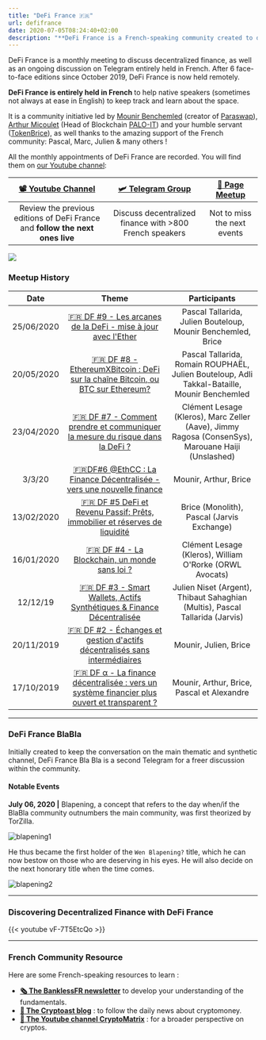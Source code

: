 ```yaml
---
title: "DeFi France 🇫🇷"
url: defifrance
date: 2020-07-05T08:24:40+02:00
description: "**DeFi France is a French-speaking community created to discuss decentralized finance.** Every month, we organize a meeting to allow an instructive exchange to better understand fundamental elements of DeFi."
---
```


DeFi France is a monthly meeting to discuss decentralized finance, as well as an ongoing discussion on Telegram entirely held in French. After 6 face-to-face editions since October 2019, DeFi France is now held remotely.

**DeFi France is entirely held in French** to help native speakers (sometimes not always at ease in English) to keep track and learn about the space.

It is a community initiative led by [Mounir Benchemled](https://twitter.com/mounibec) (creator of [Paraswap](https://paraswap.io)), [Arthur Micoulet](https://twitter.com/arthurmicoulet) (Head of Blockchain [PALO-IT](https://www.palo-it.com/)) and your humble servant ([TokenBrice](https://twitter.com/TokenBrice)), as well thanks to the amazing support of the French community:  Pascal, Marc, Julien & many others !

All the monthly appointments of DeFi France are recorded. You will find them on [our Youtube channel](https://www.youtube.com/channel/defifrance):

| **[📽 Youtube Channel](https://www.youtube.com/channel/defifrance)** | **[🛩 Telegram Group](https://t.me/defifrance)** | [🍻 Page Meetup](https://www.meetup.com/DeFi-France/) |
| :---: | :---: | :---: |
| Review the previous editions of DeFi France and **follow the next ones live** | Discuss decentralized finance with >800 French speakers | Not to miss the next events |

![](/img/others/defifrance.png)

### Meetup History

| Date | Theme | Participants |
| :---: | :---: | :---: |
|  25/06/2020 | [🇫🇷 DF #9 - Les arcanes de la DeFi - mise à jour avec l'Ether](https://www.youtube.com/watch?v=i7f6ZBOTiXo) | Pascal Tallarida, Julien Bouteloup, Mounir Benchemled, Brice |
|  20/05/2020 | [🇫🇷 DF #8 - EthereumXBitcoin : DeFi sur la chaîne Bitcoin, ou BTC sur Ethereum?](https://www.youtube.com/watch?v=sHRS2DYOMlg) | Pascal Tallarida, Romain ROUPHAËL, Julien Bouteloup, Adli Takkal-Bataille, Mounir Benchemled |
|  23/04/2020 | [🇫🇷 DF #7 - Comment prendre et communiquer la mesure du risque dans la DeFi ?](https://www.youtube.com/watch?v=G9w2wOlWOIw) | Clément Lesage (Kleros), Marc Zeller (Aave), Jimmy Ragosa (ConsenSys), <br/>Marouane Haiji (Unslashed) |
|  3/3/20 | [🇫🇷DF#6 @EthCC : La Finance Décentralisée - vers une nouvelle finance](https://www.youtube.com/watch?v=vF-7T5EtcQo) | Mounir, Arthur, Brice |
|  13/02/2020 | [🇫🇷 DF #5 DeFi et Revenu Passif: Prêts, immobilier et réserves de liquidité](https://www.youtube.com/watch?v=RLKvpIMSerI&) | Brice (Monolith), Pascal (Jarvis Exchange) |
|  16/01/2020 | [🇫🇷 DF #4 - La Blockchain, un monde sans loi ?](https://www.youtube.com/watch?v=lym5thBJVrY) | Clément Lesage (Kleros), William O'Rorke (ORWL Avocats) |
|  12/12/19 | [🇫🇷 DF #3 - Smart Wallets, Actifs Synthétiques & Finance Décentralisée](https://www.youtube.com/watch?v=R-44BHOmmJw) | Julien Niset (Argent), Thibaut Sahaghian (Multis), Pascal Tallarida (Jarvis) |
|  20/11/2019 | [🇫🇷 DF #2 - Échanges et gestion d'actifs décentralisés sans intermédiaires](https://www.youtube.com/watch?v=jzrWxAOoh44) | Mounir, Julien, Brice |
|  17/10/2019 | [🇫🇷 DF α - La finance décentralisée : vers un système financier plus ouvert et transparent ?](https://www.youtube.com/watch?v=6rgt-bygKNo) | Mounir, Arthur, Brice, Pascal et Alexandre |

---

### DeFi France BlaBla

Initially created to keep the conversation on the main thematic and synthetic channel, DeFi France Bla Bla is a second Telegram for a freer discussion within the community.

#### Notable Events

**July 06, 2020 |** Blapening, a concept that refers to the day when/if the BlaBla community outnumbers the main community, was first theorized by TorZilla.

![blapening1](/img/others/defi-france/blapening1.png)

He thus became the first holder of the `Wen Blapening?` title, which he can now bestow on those who are deserving in his eyes. He will also decide on the next honorary title when the time comes.

![blapening2](/img/others/defi-france/blapening2.png)

---

### Discovering Decentralized Finance with DeFi France

{{< youtube vF-7T5EtcQo >}} 

---

### French Community Resource

Here are some French-speaking resources to learn :
- **[🗞 The BanklessFR newsletter](https://banklessfr.substack.com/)** to develop your understanding of the fundamentals.
- **[📰 The Cryptoast blog](https://cryptoast.fr/defi-finance-decentralisee/)** : to follow the daily news about cryptomoney.
- **[🎥 The Youtube channel CryptoMatrix](https://www.youtube.com/channel/UCefQC4Y-X9MBRuYBKc2waiQ)** : for a broader perspective on cryptos.